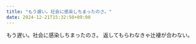 ```yaml
---
title: "もう遅い。社会に感染しちまったのさ。"
date: 2024-12-21T15:32:50+09:00
---
```

もう遅い。社会に感染しちまったのさ。
返してもらわなきゃ辻褄が合わない。
